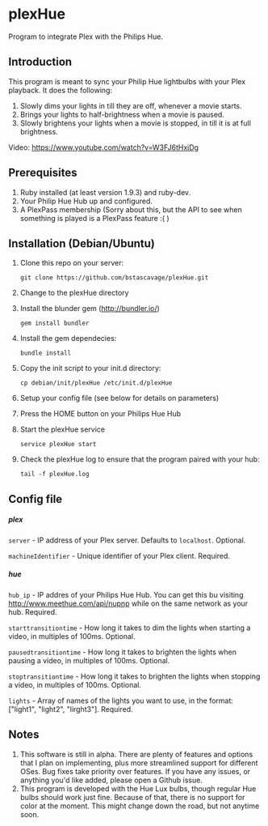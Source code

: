 plexHue
=======

Program to integrate Plex with the Philips Hue.

## Introduction
This program is meant to sync your Philip Hue lightbulbs with your Plex playback.  It does the following:
1.  Slowly dims your lights in till they are off, whenever a movie starts.
2.  Brings your lights to half-brightness when a movie is paused.
3.  Slowly brightens your lights when a movie is stopped, in till it is at full brightness.

Video: https://www.youtube.com/watch?v=W3FJ6tHxiDg  

## Prerequisites
1.  Ruby installed (at least version 1.9.3) and ruby-dev.
2.  Your Philip Hue Hub up and configured.
3.  A PlexPass membership (Sorry about this, but the API to see when something is played is a PlexPass feature :( )

## Installation (Debian/Ubuntu)
1.  Clone this repo on your server:

    `git clone https://github.com/bstascavage/plexHue.git`
2.  Change to the plexHue directory
3.  Install the blunder gem (http://bundler.io/)

    `gem install bundler`
4.  Install the gem dependecies:

    `bundle install`
5.  Copy the init script to your init.d directory:

    `cp debian/init/plexHue /etc/init.d/plexHue`
6.  Setup your config file (see below for details on parameters)
7.  Press the HOME button on your Philips Hue Hub
8.  Start the plexHue service

    `service plexHue start`
9.  Check the plexHue log to ensure that the program paired with your hub:

    `tail -f plexHue.log`
    
## Config file

##### plex
`server` - IP address of your Plex server.  Defaults to `localhost`.  Optional.

`machineIdentifier` - Unique identifier of your Plex client.  Required.

##### hue
`hub_ip` - IP addres of your Philips Hue Hub.  You can get this bu visiting http://www.meethue.com/api/nupnp while on the same network as your hub.  Required.

`starttransitiontime` - How long it takes to dim the lights when starting a video, in multiples of 100ms.  Optional.

`pausedtransitiontime` - How long it takes to brighten the lights when pausing a video, in multiples of 100ms.  Optional.

`stoptransitiontime` - How long it takes to brighten the lights when stopping a video, in multiples of 100ms.  Optional.

`lights` - Array of names of the lights you want to use, in the format: ["light1", "light2", "lirght3"].  Required.


## Notes
1.  This software is still in alpha.  There are plenty of features and options that I plan on implementing, plus more streamlined support for different OSes.  Bug fixes take priority over features.  If you have any issues, or anything you'd like added, please open a Github issue.
2.  This program is developed with the Hue Lux bulbs, though regular Hue bulbs should work just fine.  Because of that, there is no support for color at the moment.  This might change down the road, but not anytime soon.
